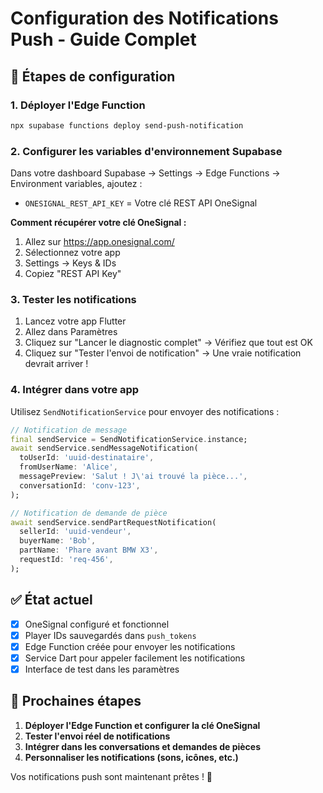 # Configuration des Notifications Push - Guide Complet

## 🚀 Étapes de configuration

### 1. Déployer l'Edge Function

```bash
npx supabase functions deploy send-push-notification
```

### 2. Configurer les variables d'environnement Supabase

Dans votre dashboard Supabase → Settings → Edge Functions → Environment variables, ajoutez :

- `ONESIGNAL_REST_API_KEY` = Votre clé REST API OneSignal

**Comment récupérer votre clé OneSignal :**
1. Allez sur https://app.onesignal.com/
2. Sélectionnez votre app
3. Settings → Keys & IDs
4. Copiez "REST API Key"

### 3. Tester les notifications

1. Lancez votre app Flutter
2. Allez dans Paramètres
3. Cliquez sur "Lancer le diagnostic complet" → Vérifiez que tout est OK
4. Cliquez sur "Tester l'envoi de notification" → Une vraie notification devrait arriver !

### 4. Intégrer dans votre app

Utilisez `SendNotificationService` pour envoyer des notifications :

```dart
// Notification de message
final sendService = SendNotificationService.instance;
await sendService.sendMessageNotification(
  toUserId: 'uuid-destinataire',
  fromUserName: 'Alice',
  messagePreview: 'Salut ! J\'ai trouvé la pièce...',
  conversationId: 'conv-123',
);

// Notification de demande de pièce
await sendService.sendPartRequestNotification(
  sellerId: 'uuid-vendeur',
  buyerName: 'Bob',
  partName: 'Phare avant BMW X3',
  requestId: 'req-456',
);
```

## ✅ État actuel

- [x] OneSignal configuré et fonctionnel
- [x] Player IDs sauvegardés dans `push_tokens`
- [x] Edge Function créée pour envoyer les notifications
- [x] Service Dart pour appeler facilement les notifications
- [x] Interface de test dans les paramètres

## 🎯 Prochaines étapes

1. **Déployer l'Edge Function et configurer la clé OneSignal**
2. **Tester l'envoi réel de notifications**
3. **Intégrer dans les conversations et demandes de pièces**
4. **Personnaliser les notifications (sons, icônes, etc.)**

Vos notifications push sont maintenant prêtes ! 🎉